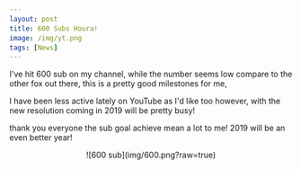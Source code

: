 ```yaml
---
layout: post
title: 600 Subs Houra!
image: /img/yt.png
tags: [News]
---
```


I've hit 600 sub on my channel, while the number seems low compare to the other fox out there, this is a pretty good milestones for me,

I have been less active lately on YouTube as I'd like too however, with the new resolution coming in 2019 will be pretty busy!

thank you everyone the sub goal achieve mean a lot to me! 2019 will be an even better year!

<center>![600 sub](img/600.png?raw=true)</center>
